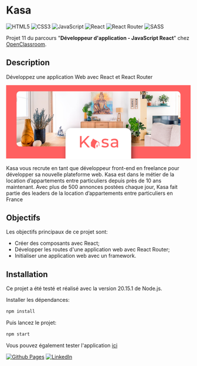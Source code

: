 # Kasa

![HTML5](https://img.shields.io/badge/html5-%23E34F26.svg?style=for-the-badge&logo=html5&logoColor=white)
![CSS3](https://img.shields.io/badge/css3-%231572B6.svg?style=for-the-badge&logo=css3&logoColor=white)
![JavaScript](https://img.shields.io/badge/javascript-%23323330.svg?style=for-the-badge&logo=javascript&logoColor=%23F7DF1E)
![React](https://img.shields.io/badge/react-%2320232a.svg?style=for-the-badge&logo=react&logoColor=%2361DAFB)
![React Router](https://img.shields.io/badge/React_Router-CA4245?style=for-the-badge&logo=react-router&logoColor=white)
![SASS](https://img.shields.io/badge/SASS-hotpink.svg?style=for-the-badge&logo=SASS&logoColor=white)

Projet 11 du parcours "**Développeur d'application - JavaScript React**" chez [OpenClassroom](https://openclassrooms.com/fr/).

## Description

Développez une application Web avec React et React Router

![Screenshot](./images/sample.png)

Kasa vous recrute en tant que développeur front-end en freelance pour développer sa nouvelle plateforme web. Kasa est dans le métier de la location d’appartements entre particuliers depuis près de 10 ans maintenant. Avec plus de 500 annonces postées chaque jour, Kasa fait partie des leaders de la location d’appartements entre particuliers en France

## Objectifs

Les objectifs principaux de ce projet sont:

- Créer des composants avec React;
- Développer les routes d'une application web avec React Router;
- Initialiser une application web avec un framework.

## Installation

Ce projet a été testé et réalisé avec la version 20.15.1 de Node.js.

Installer les dépendances:

```bash
npm install
```

Puis lancez le projet:

```bash
npm start
```

Vous pouvez également tester l'application [ici](https://code9g.github.io/Kasa/)

[![Github Pages](https://img.shields.io/badge/github%20pages-121013?style=for-the-badge&logo=github&logoColor=white)](<[http://](https://github.com/code9g/)>)
[![LinkedIn](https://img.shields.io/badge/linkedin-%230077B5.svg?style=for-the-badge&logo=linkedin&logoColor=white)](https://www.linkedin.com/in/pierre-andre-henry/)
